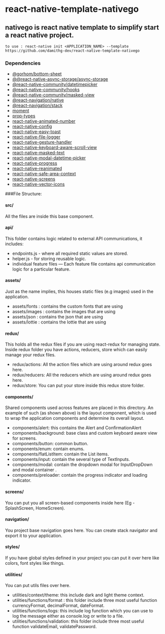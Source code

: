 # react-native-template-nativego

## nativego is react native template to simplify start a react native project. 

    to use : react-native init <APPLICATION_NAME> --template https://github.com/damithg-dev/react-native-template-nativego

### Dependencies

* [@gorhom/bottom-sheet](https://github.com/gorhom/react-native-bottom-sheet)
* [@@react-native-async-storage/async-storage](https://github.com/react-native-async-storage/async-storage)
* [@react-native-community/datetimepicker](https://github.com/react-native-datetimepicker/datetimepicker)
* [@react-native-community/hooks](https://github.com/react-native-community/hooks)
* [@react-native-community/masked-view](https://github.com/react-native-masked-view/masked-view)
* [@react-navigation/native](https://reactnavigation.org/docs/getting-started)
* [@react-navigation/stack](https://reactnavigation.org/docs/stack-navigator/)
* [moment](https://momentjs.com/)
* [prop-types](https://github.com/facebook/prop-types)
* [react-native-animated-number](https://github.com/heyman333/react-native-animated-numbers)
* [react-native-config](https://github.com/luggit/react-native-config)
* [react-native-easy-toast](https://github.com/crazycodeboy/react-native-easy-toast)
* [react-native-file-logger](https://github.com/BeTomorrow/react-native-file-logger)
* [react-native-gesture-handler](https://reactnavigation.org/docs/getting-started)
* [react-native-keyboard-aware-scroll-view](https://reactnavigation.org/docs/getting-started)
* [react-native-masked-text](https://github.com/benhurott/react-native-masked-text)
* [react-native-modal-datetime-picker](https://github.com/mmazzarolor/react-native-modal-datetime-picker)
* [react-native-progress](https://github.com/oblador/react-native-progress)
* [react-native-reanimated](https://docs.swmansion.com/react-native-reanimated/docs/)
* [react-native-safe-area-context](https://reactnavigation.org/docs/getting-started)
* [react-native-screens](https://reactnavigation.org/docs/getting-started)
* [react-native-vector-icons](https://github.com/oblador/react-native-vector-icons)

###File Structure:

#### src/
All the files are inside this base component.

#### api/
This folder contains logic related to external API communications, it includes:
* endpoints.js - where all required static values are stored.
* helper.js - for storing reusable logic.
* individual feature files — Each feature file contains api communication logic for a particular feature.

#### assets/
Just as the name implies, this houses static files (e.g images) used in the application.
* assets/fonts : contains the custom fonts that are using
* assets/images : contains the images that are using
* assets/json : contains the json that are using
* assets/lottie : contains the lottie that are using

#### redux/
This holds all the redux files if you are using react-redux for managing state. Inside redux folder you have actions, reducers, store which can easily manage your redux files.
* redux/actions: All the action files which are using around redux goes here.
* redux/reducers: All the reducers which are using around redux goes here.
* redux/store: You can put your store inside this redux store folder.

#### components/
Shared components used across features are placed in this directory. An example of such (as shown above) is the layout component, which is used to wrap the application components and determine its overall layout.
* components/alert: this contains the Alert and ConfirmationAlert
* components/background: base class and custom keyboard aware view for screens.
* components/button: common button.
* components/enum: contain  enums.
* components/flatListItem: contain the List items.
* components/input: contain the several type of TextInputs.
* components/modal: contain the dropdown modal for InputDropDown and modal container .
* components/preloader: contain the progress indicator and loading indicator.


#### screens/
You can put you all screen-based components inside here (Eg - SplashScreen, HomeScreen).

#### navigation/
You project base navigation goes here. You can create stack navigator and export it to your application.

#### styles/
If you have global styles defined in your project you can put it over here like colors, font styles like things.

#### utilities/
You can put utils files over here.
* utilities/context/theme: this include dark and light theme context.
* utilities/functions/format : this folder include three most useful function currencyFormat, decimalFormat, dateFormat.
* utilities/functions/logs: this include log function which you can use to log the message either as console.log or write to a file.
* utilities/functions/validation: this folder include three most useful function validateEmail, validatePassword.

